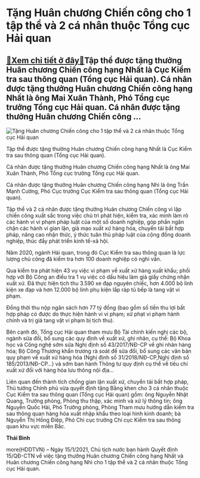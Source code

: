 Tặng Huân chương Chiến công cho 1 tập thể và 2 cá nhân thuộc Tổng cục Hải quan
==============================================================================

[:gift:Xem chi tiết ở đây:gift:](https://hddtvn.com/tang-huan-chuong-chien-cong-cho-1-tap-the-va-2-ca-nhan-thuoc-tong-cuc-hai-quan/)Tập thể được tặng thưởng Huân chương Chiến công hạng Nhất là Cục Kiểm tra sau thông quan (Tổng cục Hải quan). Cá nhân được tặng thưởng Huân chương Chiến công hạng Nhất là ông Mai Xuân Thành, Phó Tổng cục trưởng Tổng cục Hải quan. Cá nhân được tặng thưởng Huân chương Chiến công …
---------------------------------------------------------------------------------------------------------------------------------------------------------------------------------------------------------------------------------------------------------------------------------------





![Tặng Huân chương Chiến công cho 1 tập thể và 2 cá nhân thuộc Tổng cục Hải quan](https://hddtvn.com/wp-content/uploads/2021/01/2625_Huan-chuong_1.jpg "Tặng Huân chương Chiến công cho 1 tập thể và 2 cá nhân thuộc Tổng cục Hải quan")



Tập thể được tặng thưởng Huân chương Chiến công hạng Nhất là Cục Kiểm tra sau thông quan (Tổng cục Hải quan).


Cá nhân được tặng thưởng Huân chương Chiến công hạng Nhất là ông Mai Xuân Thành, Phó Tổng cục trưởng Tổng cục Hải quan.


Cá nhân được tặng thưởng Huân chương Chiến công hạng Nhì là ông Trần Mạnh Cường, Phó Cục trưởng Cục Kiểm tra sau thông quan (Tổng cục Hải quan).


Tập thể và 2 cá nhân được tặng thưởng Huân chương Chiến công vì lập chiến công xuất sắc trong việc chủ trì phát hiện, kiểm tra, xác minh làm rõ các hành vi vi phạm pháp luật của một số doanh nghiệp, góp phần ngăn chặn các hành vi gian lận, giả mạo xuất xứ hàng hóa, chuyển tải bất hợp pháp, nâng cao nhận thức, ý thức tuân thủ pháp luật của cộng đồng doanh nghiệp, thúc đẩy phát triển kinh tế-xã hội.


Năm 2020, ngành Hải quan, trong đó Cục Kiểm tra sau thông quan là lực lượng chủ công đã kiểm tra hơn 100 doanh nghiệp có nghi vấn.


Qua kiểm tra phát hiện 43 vụ việc vi phạm về xuất xứ hàng xuất khẩu; phối hợp với Bộ Công an điều tra 1 vụ việc có dấu hiệu làm giả giấy chứng nhận xuất xứ. Đã thực hiện tịch thu 3.590 xe đạp nguyên chiếc, hơn 4.000 bộ linh kiện xe đạp và hơn 12.000 bộ linh phụ kiện lắp ráp tủ bếp là tang vật vi phạm.


Đồng thời thu nộp ngân sách hơn 77 tỷ đồng (bao gồm số tiền thu lợi bất hợp pháp có được do thực hiện hành vi vi phạm; xử phạt vi phạm hành chính và trị giá tang vật vi phạm bị tịch thu).


Bên cạnh đó, Tổng cục Hải quan tham mưu Bộ Tài chính kiến nghị các bộ, ngành sửa đổi, bổ sung các quy định về xuất xứ, ghi nhãn, cụ thể: Bộ Khoa học và Công nghệ sớm sửa Nghị định số 43/2017/NĐ-CP về ghi nhãn hàng hóa; Bộ Công Thương khẩn trương rà soát để sửa đổi, bổ sung các văn bản quy phạm về xuất xứ hàng hóa (Nghị định số 31/2018/NĐ-CP,Nghị định số 185/2013/NĐ-CP…) và sớm ban hành Thông tư quy định cụ thể về tiêu chí xuất xứ đối với hàng hóa lưu thông nội địa…


Liên quan đến thành tích chống gian lận xuất xứ, chuyển tải bất hợp pháp, Thủ tướng Chính phủ vừa quyết định tặng Bằng khen cho 3 cá nhân thuộc Cục Kiểm tra sau thông quan (Tổng cục Hải quan) gồm: ông Nguyễn Nhật Quang, Trưởng phòng, Phòng thu thập, xác minh và xử lý thông tin; ông Nguyễn Quốc Hải, Phó Trưởng phòng, Phòng Tham mưu hướng dẫn kiểm tra sau thông quan hàng hóa xuất nhập khẩu theo loại hình kinh doanh; bà Nguyễn Thị Hồng Điệp, Phó Chi cục trưởng Chi cục Kiểm tra sau thông quan khu vực miền Bắc.




**Thái Bình**



more(HDDTVN) – Ngày 15/1/2021, Chủ tịch nước ban hành Quyết định 15/QĐ-CTN về việc tặng thưởng Huân chương Chiến công hạng Nhất và Huân chương Chiến công hạng Nhì cho 1 tập thể và 2 cá nhân thuộc Tổng cục Hải quan.

